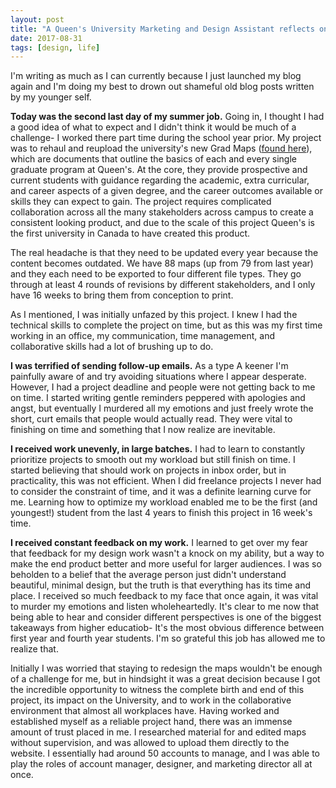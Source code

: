 ```yaml
---
layout: post
title: "A Queen's University Marketing and Design Assistant reflects on her first summer job"
date: 2017-08-31
tags: [design, life]
---
```

I'm writing as much as I can currently because I just launched my blog again and I'm doing my best to drown out shameful old blog posts written by my younger self.

**Today was the second last day of my summer job.** Going in, I thought I had a good idea of what to expect and I didn't think it would be much of a challenge- I worked there part time during the school year prior. My project was to rehaul and reupload the university's new Grad Maps ([found here](http://careers.queensu.ca/gradmaps)), which are documents that outline the basics of each and every single graduate program at Queen's. At the core, they provide prospective and current students with guidance regarding the academic, extra curricular, and career aspects of a given degree, and the career outcomes available or skills they can expect to gain. The project requires complicated collaboration across all the many stakeholders across campus to create a consistent looking product, and due to the scale of this project Queen's is the first university in Canada to have created this product. 

The real headache is that they need to be updated every year because the content becomes outdated. We have 88 maps (up from 79 from last year) and they each need to be exported to four different file types. They go through at least 4 rounds of revisions by different stakeholders, and I only have 16 weeks to bring them from conception to print.

As I mentioned, I was initially unfazed by this project. I knew I had the technical skills to complete the project on time, but as this was my first time working in an office, my communication, time management, and collaborative skills had a lot of brushing up to do. 

**I was terrified of sending follow-up emails.** As a type A keener I'm painfully aware of and try avoiding situations where I appear desperate. However, I had a project deadline and people were not getting back to me on time. I started writing gentle reminders peppered with apologies and angst, but eventually I murdered all my emotions and just freely wrote the short, curt emails that people would actually read. They were vital to finishing on time and something that I now realize are inevitable.

**I received work unevenly, in large batches.** I had to learn to constantly prioritize projects to smooth out my workload but still finish on time. I started believing that should work on projects in inbox order, but in practicality, this was not efficient. When I did freelance projects I never had to consider the constraint of time, and it was a definite learning curve for me. Learning how to optimize my workload enabled me to be the first (and youngest!) student from the last 4 years to finish this project in 16 week's time. 

**I received constant feedback on my work.** I learned to get over my fear that feedback for my design work wasn't a knock on my ability, but a way to make the end product better and more useful for larger audiences. I was so beholden to a belief that the average person just didn't understand beautiful, minimal design, but the truth is that everything has its time and place. I received so much feedback to my face that once again, it was vital to murder my emotions and listen wholeheartedly. It's clear to me now that being able to hear and consider different perspectives is one of the biggest takeaways from higher educatiob- It's the most obvious difference between first year and fourth year students. I'm so grateful this job has allowed me to realize that. 

Initially I was worried that staying to redesign the maps wouldn't be enough of a challenge for me, but in hindsight it was a great decision because I got the incredible opportunity to witness the complete birth and end of this project, its impact on the University, and to work in the collaborative environment that almost all workplaces have. Having worked and established myself as a reliable project hand, there was an immense amount of trust placed in me. I researched material for and edited maps without supervision, and was allowed to upload them directly to the website. I essentially had around 50 accounts to manage, and I was able to play the roles of account manager, designer, and marketing director all at once. 